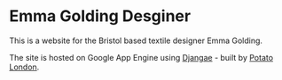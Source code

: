 
# Emma Golding Desginer

This is a website for the Bristol based textile designer Emma Golding.

The site is hosted on Google App Engine using [Djangae](https://github.com/potatolondon/djangae) - built by [Potato London](https://p.ota.to/).

